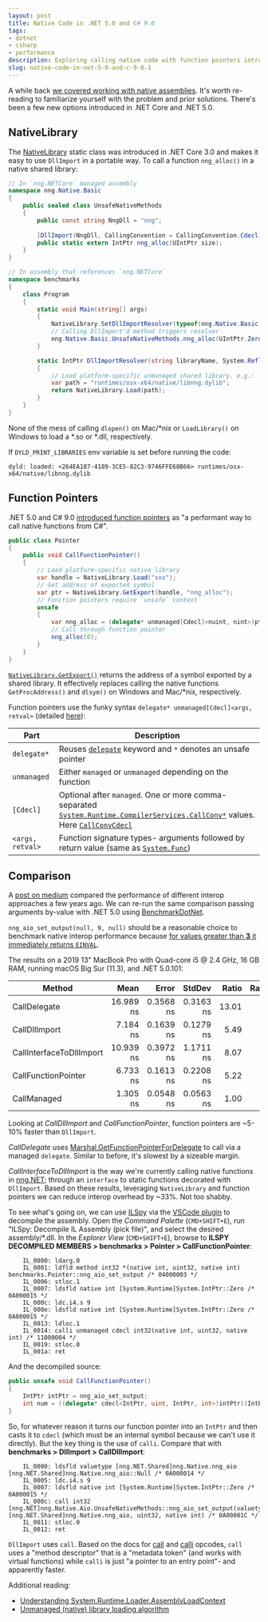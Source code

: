 ```yaml
---
layout: post
title: Native Code in .NET 5.0 and C# 9.0
tags:
- dotnet
- csharp
- performance
description: Exploring calling native code with function pointers introduced in C# 9.0.
slug: native-code-in-net-5-0-and-c-9-0-1
---
```


A while back [we covered working with native assemblies](https://rendered-obsolete.github.io/2018/09/09/native-assembly.html).  It's worth re-reading to familiarize yourself with the problem and prior solutions.  There's been a few new options introduced in .NET Core and .NET 5.0.

## NativeLibrary

The [NativeLibrary](https://docs.microsoft.com/en-us/dotnet/api/system.runtime.interopservices.nativelibrary) static class was introduced in .NET Core 3.0 and makes it easy to use `DllImport` in a portable way.  To call a function `nng_alloc()` in a native shared library:
```csharp
// In `nng.NETCore` managed assembly
namespace nng.Native.Basic
{
    public sealed class UnsafeNativeMethods
    {
        public const string NngDll = "nng";
        
        [DllImport(NngDll, CallingConvention = CallingConvention.Cdecl)]
        public static extern IntPtr nng_alloc(UIntPtr size);
    }
}

// In assembly that references `nng.NETCore`
namespace benchmarks
{
    class Program
    {
        static void Main(string[] args) 
        {
            NativeLibrary.SetDllImportResolver(typeof(nng.Native.Basic.UnsafeNativeMethods).Assembly, DllImportResolver);
            // Calling DllImport'd method triggers resolver
            nng.Native.Basic.UnsafeNativeMethods.nng_alloc(UIntPtr.Zero);
        }

        static IntPtr DllImportResolver(string libraryName, System.Reflection.Assembly assembly, DllImportSearchPath? searchPath)
        {
            // Load platform-specific unmanaged shared library. e.g.:
            var path = "runtimes/osx-x64/native/libnng.dylib";
            return NativeLibrary.Load(path);
        }
    }
}
```

None of the mess of calling `dlopen()` on Mac/*nix or `LoadLibrary()` on Windows to load a *.so or *.dll, respectively.

If `DYLD_PRINT_LIBRARIES` env variable is set before running the code:
```
dyld: loaded: <264EA187-4189-3CE5-82C3-9746FFE68B66> runtimes/osx-x64/native/libnng.dylib
```

## Function Pointers

.NET 5.0 and C# 9.0 [introduced function pointers](https://devblogs.microsoft.com/dotnet/improvements-in-native-code-interop-in-net-5-0/) as "a performant way to call native functions from C#".

```csharp
public class Pointer
{
    public void CallFunctionPointer()
    {
        // Load platform-specific native library
        var handle = NativeLibrary.Load("xxx");
        // Get address of exported symbol
        var ptr = NativeLibrary.GetExport(handle, "nng_alloc");
        // Function pointers require `unsafe` context
        unsafe
        {
            var nng_alloc = (delegate* unmanaged[Cdecl]<nuint, nint>)ptr;
            // Call through function pointer
            nng_alloc(0);
        }
    }
}
```

[`NativeLibrary.GetExport()`](https://docs.microsoft.com/en-us/dotnet/api/system.runtime.interopservices.nativelibrary.getexport) returns the address of a symbol exported by a shared library.  It effectively replaces calling the native functions `GetProcAddress()` and `dlsym()` on Windows and Mac/*nix, respectively.

Function pointers use the funky syntax `delegate* unmanaged[Cdecl]<args, retval>` (detailed [here](https://docs.microsoft.com/en-us/dotnet/csharp/language-reference/proposals/csharp-9.0/function-pointers)):

| Part | Description
|-|-
| `delegate*` | Reuses [`delegate`](https://docs.microsoft.com/en-us/dotnet/csharp/programming-guide/delegates/) keyword and `*` denotes an unsafe pointer
| `unmanaged` | Either `managed` or `unmanaged` depending on the function
| `[Cdecl]` | Optional after `managed`.  One or more comma-separated [`System.Runtime.CompilerServices.CallConv*`](https://docs.microsoft.com/en-us/dotnet/api/system.runtime.compilerservices) values.  Here [`CallConvCdecl`](https://docs.microsoft.com/en-us/dotnet/api/system.runtime.compilerservices.callconvcdecl)
| `<args, retval>` | Function signature types- arguments followed by return value (same as [`System.Func`](https://docs.microsoft.com/en-us/dotnet/api/system.func-2))

## Comparison

A [post on medium](https://medium.com/@jarl.gullberg/an-introduction-to-adl-or-how-to-double-your-native-net-interop-performance-c008e4da54db) compared the performance of different interop approaches a few years ago.  We can re-run the same comparison passing arguments by-value with .NET 5.0 using [BenchmarkDotNet](https://github.com/dotnet/BenchmarkDotNet).

`nng_aio_set_output(null, 9, null)` should be a reasonable choice to benchmark native interop performance because [for values greater than __3__ it immediately returns `EINVAL`](https://github.com/nanomsg/nng/blob/7a0de1b25287f08b73c04d4f9c2834ae265cc382/src/nng.c#L1821).

The results on a 2019 13" MacBook Pro with Quad-core i5 @ 2.4 GHz, 16 GB RAM, running macOS Big Sur (11.3), and .NET 5.0.101:


|                   Method |      Mean |     Error |    StdDev | Ratio | RatioSD |
|------------------------- |----------:|----------:|----------:|------:|--------:|
|             CallDelegate | 16.989 ns | 0.3568 ns | 0.3163 ns | 13.01 |    0.74 |
|            CallDllImport |  7.184 ns | 0.1639 ns | 0.1279 ns |  5.49 |    0.22 |
| CallInterfaceToDllImport | 10.939 ns | 0.3972 ns | 1.1711 ns |  8.07 |    0.75 |
|      CallFunctionPointer |  6.733 ns | 0.1613 ns | 0.2208 ns |  5.22 |    0.30 |
|              CallManaged |  1.305 ns | 0.0548 ns | 0.0563 ns |  1.00 |    0.00 |

Looking at _CallDllImport_ and _CallFunctionPointer_, function pointers are ~5-10% faster than `DllImport`.

_CallDelegate_ uses [Marshal.GetFunctionPointerForDelegate](https://docs.microsoft.com/en-us/dotnet/api/system.runtime.interopservices.marshal.getfunctionpointerfordelegate) to call via a managed `delegate`.  Similar to before, it's slowest by a sizeable margin.

_CallInterfaceToDllImport_ is the way we're currently calling native functions in [nng.NET](https://github.com/jeikabu/nng.NETCore); through an `interface` to static functions decorated with `DllImport`.  Based on these results, leveraging `NativeLibrary` and function pointers we can reduce interop overhead by ~33%.  Not too shabby.

To see what's going on, we can use [ILSpy](https://github.com/icsharpcode/ILSpy) via the [VSCode plugin](https://marketplace.visualstudio.com/items?itemName=icsharpcode.ilspy-vscode) to decompile the assembly.  Open the _Command Palette_ (`CMD+SHIFT+E`), run "ILSpy: Decompile IL Assembly (pick file)", and select the desired assembly/*.dll.  In the _Explorer View_ (`CMD+SHIFT+E`), browse to __ILSPY DECOMPILED MEMBERS > benchmarks > Pointer > CallFunctionPointer__:

```
	IL_0000: ldarg.0
	IL_0001: ldfld method int32 *(native int, uint32, native int) benchmarks.Pointer::nng_aio_set_output /* 04000003 */
	IL_0006: stloc.1
	IL_0007: ldsfld native int [System.Runtime]System.IntPtr::Zero /* 0A000015 */
	IL_000c: ldc.i4.s 9
	IL_000e: ldsfld native int [System.Runtime]System.IntPtr::Zero /* 0A000015 */
	IL_0013: ldloc.1
	IL_0014: calli unmanaged cdecl int32(native int, uint32, native int) /* 11000004 */
	IL_0019: stloc.0
	IL_001a: ret
```

And the decompiled source:
```csharp
public unsafe void CallFunctionPointer()
{
	IntPtr intPtr = nng_aio_set_output;
	int num = ((delegate* cdecl<IntPtr, uint, IntPtr, int>)intPtr)(IntPtr.Zero, 9u, IntPtr.Zero);
}
```

So, for whatever reason it turns our function pointer into an `IntPtr` and then casts it to `cdecl` (which must be an internal symbol because we can't use it directly).  But the key thing is the use of `calli`.  Compare that with __benchmarks > DllImport > CallDllImport__:
```
	IL_0000: ldsfld valuetype [nng.NET.Shared]nng.Native.nng_aio [nng.NET.Shared]nng.Native.nng_aio::Null /* 0A000014 */
	IL_0005: ldc.i4.s 9
	IL_0007: ldsfld native int [System.Runtime]System.IntPtr::Zero /* 0A000015 */
	IL_000c: call int32 [nng.NET]nng.Native.Aio.UnsafeNativeMethods::nng_aio_set_output(valuetype [nng.NET.Shared]nng.Native.nng_aio, uint32, native int) /* 0A00001C */
	IL_0011: stloc.0
	IL_0012: ret
```

`DllImport` uses `call`.  Based on the docs for [call](https://docs.microsoft.com/en-us/dotnet/api/system.reflection.emit.opcodes.call) and [calli](https://docs.microsoft.com/en-us/dotnet/api/system.reflection.emit.opcodes.calli) opcodes, `call` uses a "method descriptor" that is a "metadata token" (and works with virtual functions) while `calli` is just "a pointer to an entry point"- and apparently faster.

Additional reading:

- [Understanding System.Runtime.Loader.AssemblyLoadContext](https://docs.microsoft.com/en-us/dotnet/core/dependency-loading/understanding-assemblyloadcontext)
- [Unmanaged (native) library loading algorithm](https://docs.microsoft.com/en-us/dotnet/core/dependency-loading/loading-unmanaged)

